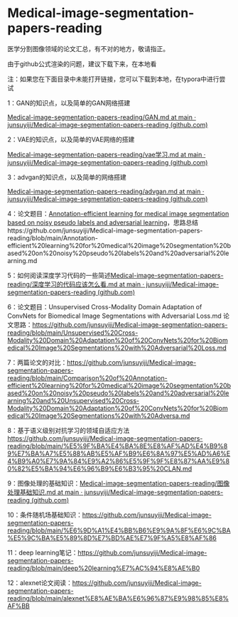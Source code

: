 # Medical-image-segmentation-papers-reading
医学分割图像领域的论文汇总，有不对的地方，敬请指正。

由于github公式渲染的问题，建议下载下来，在本地看

注：如果您在下面目录中未能打开链接，您可以下载到本地，在typora中进行尝试

1：GAN的知识点，以及简单的GAN网络搭建

[Medical-image-segmentation-papers-reading/GAN.md at main · junsuyiji/Medical-image-segmentation-papers-reading (github.com)](https://github.com/junsuyiji/Medical-image-segmentation-papers-reading/blob/main/GAN.md)

2：VAE的知识点，以及简单的VAE网络的搭建

[Medical-image-segmentation-papers-reading/vae学习.md at main · junsuyiji/Medical-image-segmentation-papers-reading (github.com)](https://github.com/junsuyiji/Medical-image-segmentation-papers-reading/blob/main/vae学习.md)

3：advgan的知识点，以及简单的网络搭建

[Medical-image-segmentation-papers-reading/advgan.md at main · junsuyiji/Medical-image-segmentation-papers-reading (github.com)](https://github.com/junsuyiji/Medical-image-segmentation-papers-reading/blob/main/advgan.md)

4：论文题目：[Annotation-efficient learning for medical image segmentation based on noisy pseudo labels and adversarial learning](https://ieeexplore.ieee.org/abstract/document/9309350/)，思路总结https://github.com/junsuyiji/Medical-image-segmentation-papers-reading/blob/main/Annotation-efficient%20learning%20for%20medical%20image%20segmentation%20based%20on%20noisy%20pseudo%20labels%20and%20adversarial%20learning.md



5：如何阅读深度学习代码的一些简述[Medical-image-segmentation-papers-reading/深度学习的代码应该怎么看.md at main · junsuyiji/Medical-image-segmentation-papers-reading (github.com)](https://github.com/junsuyiji/Medical-image-segmentation-papers-reading/blob/main/深度学习的代码应该怎么看.md)



6：论文题目：Unsupervised Cross-Modality Domain Adaptation of ConvNets for Biomedical Image Segmentations with Adversarial Loss.md
论文思路：https://github.com/junsuyiji/Medical-image-segmentation-papers-reading/blob/main/Unsupervised%20Cross-Modality%20Domain%20Adaptation%20of%20ConvNets%20for%20Biomedical%20Image%20Segmentations%20with%20Adversarial%20Loss.md



7：两篇论文的对比：https://github.com/junsuyiji/Medical-image-segmentation-papers-reading/blob/main/Comparison%20of%20Annotation-efficient%20learning%20for%20medical%20image%20segmentation%20based%20on%20noisy%20pseudo%20labels%20and%20adversarial%20learning%20and%20Unsupervised%20Cross-Modality%20Domain%20Adaptation%20of%20ConvNets%20for%20Biomedical%20Image%20Segmentations%20with%20Adversa.md



8：基于语义级别对抗学习的领域自适应方法 https://github.com/junsuyiji/Medical-image-segmentation-papers-reading/blob/main/%E5%9F%BA%E4%BA%8E%E8%AF%AD%E4%B9%89%E7%BA%A7%E5%88%AB%E5%AF%B9%E6%8A%97%E5%AD%A6%E4%B9%A0%E7%9A%84%E9%A2%86%E5%9F%9F%E8%87%AA%E9%80%82%E5%BA%94%E6%96%B9%E6%B3%95%20CLAN.md



9：图像处理的基础知识：[Medical-image-segmentation-papers-reading/图像处理基础知识.md at main · junsuyiji/Medical-image-segmentation-papers-reading (github.com)](https://github.com/junsuyiji/Medical-image-segmentation-papers-reading/blob/main/图像处理基础知识.md)

10：条件随机场基础知识：https://github.com/junsuyiji/Medical-image-segmentation-papers-reading/blob/main/%E6%9D%A1%E4%BB%B6%E9%9A%8F%E6%9C%BA%E5%9C%BA%E5%89%8D%E7%BD%AE%E7%9F%A5%E8%AF%86

11：deep learning笔记：https://github.com/junsuyiji/Medical-image-segmentation-papers-reading/blob/main/deep%20learning%E7%AC%94%E8%AE%B0

12：alexnet论文阅读：https://github.com/junsuyiji/Medical-image-segmentation-papers-reading/blob/main/alexnet%E8%AE%BA%E6%96%87%E9%98%85%E8%AF%BB
